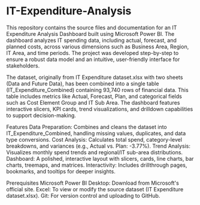 # IT-Expenditure-Analysis
This repository contains the source files and documentation for an IT Expenditure Analysis Dashboard built using Microsoft Power BI. 
The dashboard analyzes IT spending data, including actual, forecast, and planned costs, across various dimensions such as Business Area, Region, IT Area, and time periods. 
The project was developed step-by-step to ensure a robust data model and an intuitive, user-friendly interface for stakeholders.

The dataset, originally from IT Expenditure dataset.xlsx with two sheets (Data and Future Data), has been combined into a single table (IT_Expenditure_Combined) containing 93,740 rows of financial data. 
This table includes metrics like Actual, Forecast, Plan, and categorical fields such as Cost Element Group and IT Sub Area. The dashboard features interactive slicers, KPI cards, trend visualizations, and drilldown capabilities to support decision-making.

Features
Data Preparation: Combines and cleans the dataset into IT_Expenditure_Combined, handling missing values, duplicates, and data type conversions.
Cost Analysis: Calculates total spend, category-level breakdowns, and variances (e.g., Actual vs. Plan: -3.77%).
Trend Analysis: Visualizes monthly spend trends and regional/IT sub-area distributions.
Dashboard: A polished, interactive layout with slicers, cards, line charts, bar charts, treemaps, and matrices.
Interactivity: Includes drillthrough pages, bookmarks, and tooltips for deeper insights.

Prerequisites
Microsoft Power BI Desktop: Download from Microsoft's official site.
Excel: To view or modify the source dataset (IT Expenditure dataset.xlsx).
Git: For version control and uploading to GitHub.

